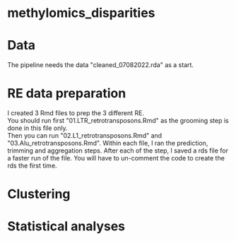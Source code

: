 # methylomics_disparities

# Data
The pipeline needs the data "cleaned_07082022.rda" as a start.

# RE data preparation
I created 3 Rmd files to prep the 3 different RE.  
You should run first "01.LTR_retrotransposons.Rmd" as the grooming step is done in this file only.  
Then you can run "02.L1_retrotransposons.Rmd" and "03.Alu_retrotransposons.Rmd".
Within each file, I ran the prediction, trimming and aggregation steps. After each of the step, I saved a rds file for a faster run of the file. 
You will have to un-comment the code to create the rds the first time.

# Clustering

# Statistical analyses
